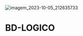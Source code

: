 ![imagem_2023-10-05_212635733](https://github.com/ONovato/BD-LOGICO/assets/95692916/19ad5e52-acba-4e3b-a1a2-a742deae0994)
# BD-LOGICO
